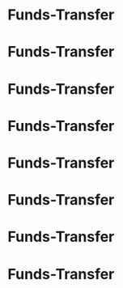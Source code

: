 # Funds-Transfer
# Funds-Transfer

# Funds-Transfer

# Funds-Transfer

# Funds-Transfer

# Funds-Transfer
# Funds-Transfer

# Funds-Transfer

